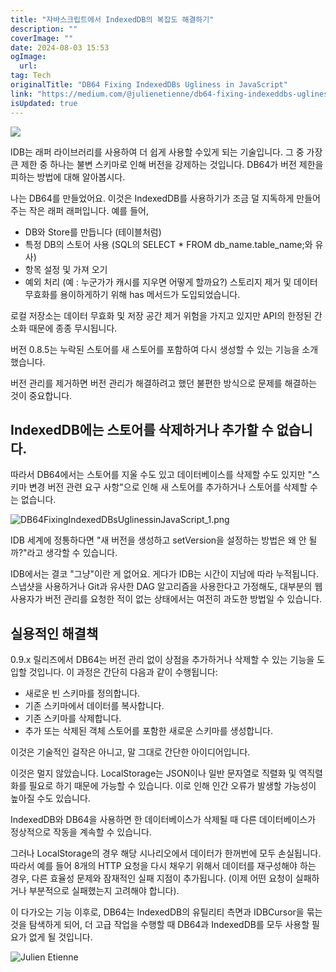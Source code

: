 ```yaml
---
title: "자바스크립트에서 IndexedDB의 복잡도 해결하기"
description: ""
coverImage: ""
date: 2024-08-03 15:53
ogImage: 
  url: 
tag: Tech
originalTitle: "DB64 Fixing IndexedDBs Ugliness in JavaScript"
link: "https://medium.com/@julienetienne/db64-fixing-indexeddbs-ugliness-in-javascript-1f0b9a8bedb2"
isUpdated: true
---
```






<img src="/assets/img/DB64FixingIndexedDBsUglinessinJavaScript_0.png" />

IDB는 래퍼 라이브러리를 사용하여 더 쉽게 사용할 수있게 되는 기술입니다. 그 중 가장 큰 제한 중 하나는 불변 스키마로 인해 버전을 강제하는 것입니다. DB64가 버전 제한을 피하는 방법에 대해 알아봅시다.

나는 DB64를 만들었어요. 이것은 IndexedDB를 사용하기가 조금 덜 지독하게 만들어 주는 작은 래퍼 래퍼입니다. 예를 들어,

- DB와 Store를 만듭니다 (테이블처럼)
- 특정 DB의 스토어 사용 (SQL의 SELECT \* FROM db_name.table_name;와 유사)
- 항목 설정 및 가져 오기
- 예외 처리 (예 : 누군가가 캐시를 지우면 어떻게 할까요?) 스토리지 제거 및 데이터 무효화를 용이하게하기 위해 has 메서드가 도입되었습니다.

<div class="content-ad"></div>

로컬 저장소는 데이터 무효화 및 저장 공간 제거 위험을 가지고 있지만 API의 한정된 간소화 때문에 종종 무시됩니다.

버전 0.8.5는 누락된 스토어를 새 스토어를 포함하여 다시 생성할 수 있는 기능을 소개했습니다.

버전 관리를 제거하면 버전 관리가 해결하려고 했던 불편한 방식으로 문제를 해결하는 것이 중요합니다.

## IndexedDB에는 스토어를 삭제하거나 추가할 수 없습니다.

<div class="content-ad"></div>

따라서 DB64에서는 스토어를 지울 수도 있고 데이터베이스를 삭제할 수도 있지만 "스키마 변경 버전 관련 요구 사항"으로 인해 새 스토어를 추가하거나 스토어를 삭제할 수는 없습니다.

![DB64FixingIndexedDBsUglinessinJavaScript_1.png](/assets/img/DB64FixingIndexedDBsUglinessinJavaScript_1.png)

IDB 세계에 정통하다면 "새 버전을 생성하고 setVersion을 설정하는 방법은 왜 안 될까?"라고 생각할 수 있습니다.

IDB에서는 결코 "그냥"이란 게 없어요. 게다가 IDB는 시간이 지남에 따라 누적됩니다. 스냅샷을 사용하거나 Git과 유사한 DAG 알고리즘을 사용한다고 가정해도, 대부분의 웹 사용자가 버전 관리를 요청한 적이 없는 상태에서는 여전히 과도한 방법일 수 있습니다.

<div class="content-ad"></div>

## 실용적인 해결책

0.9.x 릴리즈에서 DB64는 버전 관리 없이 상점을 추가하거나 삭제할 수 있는 기능을 도입할 것입니다. 이 과정은 간단히 다음과 같이 수행됩니다:

- 새로운 빈 스키마를 정의합니다.
- 기존 스키마에서 데이터를 복사합니다.
- 기존 스키마를 삭제합니다.
- 추가 또는 삭제된 객체 스토어를 포함한 새로운 스키마를 생성합니다.

이것은 기술적인 걸작은 아니고, 말 그대로 간단한 아이디어입니다.

<div class="content-ad"></div>

이것은 멀지 않았습니다. LocalStorage는 JSON이나 일반 문자열로 직렬화 및 역직렬화를 필요로 하기 때문에 가능할 수 있습니다. 이로 인해 인간 오류가 발생할 가능성이 높아질 수도 있습니다.

IndexedDB와 DB64을 사용하면 한 데이터베이스가 삭제될 때 다른 데이터베이스가 정상적으로 작동을 계속할 수 있습니다.

그러나 LocalStorage의 경우 해당 시나리오에서 데이터가 한꺼번에 모두 손실됩니다. 따라서 예를 들어 8개의 HTTP 요청을 다시 채우기 위해서 데이터를 재구성해야 하는 경우, 다른 효율성 문제와 잠재적인 실패 지점이 추가됩니다. (이제 어떤 요청이 실패하거나 부분적으로 실패했는지 고려해야 합니다).

이 다가오는 기능 이후로, DB64는 IndexedDB의 유틸리티 측면과 IDBCursor을 묶는 것을 탐색하게 되어, 더 고급 작업을 수행할 때 DB64과 IndexedDB를 모두 사용할 필요가 없게 될 것입니다.

<div class="content-ad"></div>

![Julien Etienne](/assets/img/DB64FixingIndexedDBsUglinessinJavaScript_2.png)
